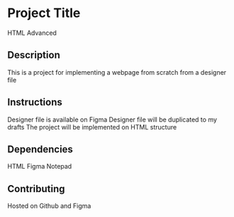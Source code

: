 # Project Title
HTML Advanced

## Description
This is a project for implementing a webpage from scratch from a designer file

## Instructions
Designer file is available on Figma
Designer file will be duplicated to my drafts
The project will be implemented on HTML structure

## Dependencies
HTML
Figma
Notepad

## Contributing
Hosted on Github and Figma
